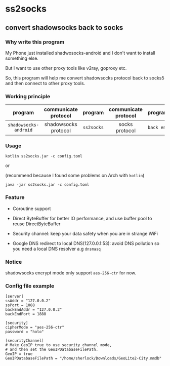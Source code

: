 # ss2socks
## convert shadowsocks back to socks

### Why write this program
My Phone just installed shadwosocks-android and I don't want to install something else.

But I want to use other proxy tools like v2ray, goproxy etc.

So, this program will help me convert shadowsocks protocol back to socks5 and then connect to other proxy tools.

### Working principle
|program|communicate protocol|program|communicate protocol|program|
|:-:|:-:|:-:|:-:|:-:|
|`shadowsocks-android`|shadowsocks protocol|`ss2socks`|socks protocol|`back end`|

### Usage
`kotlin ss2socks.jar -c config.toml`

or

(recommend because I found some problems on Arch with `kotlin`)

`java -jar ss2socks.jar -c config.toml`

### Feature
- Coroutine support

- Direct ByteBuffer for better IO performance, and use buffer pool to reuse DirectByteBuffer

- Security channel: keep your data safety when you are in strange WiFi

- Google DNS redirect to local DNS(127.0.0.1:53): avoid DNS pollution so you need a local DNS resolver a.g `dnsmasq`

### Notice
shadowsocks encrypt mode only support `aes-256-ctr` for now.

### Config file example
```
[server]
ssAddr = "127.0.0.2"
ssPort = 1088
backEndAddr = "127.0.0.2"
backEndPort = 1888

[security]
cipherMode = "aes-256-ctr"
password = "holo"

[securityChannel]
# Make GeoIP true to use security channel mode,
# and then set the GeoIPDatabaseFilePath.
GeoIP = true
GeoIPDatabaseFilePath = "/home/sherlock/Downloads/GeoLite2-City.mmdb"
```
